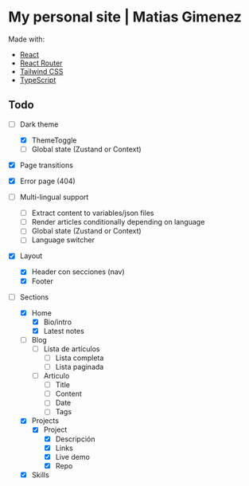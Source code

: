# My personal site | Matias Gimenez

Made with:

-   [React](https://es.react.dev/)
-   [React Router](https://reactrouter.com/en/main)
-   [Tailwind CSS](https://tailwindcss.com/)
-   [TypeScript](https://www.typescriptlang.org/)

## Todo

-   [ ] Dark theme
    -   [x] ThemeToggle
    -   [ ] Global state (Zustand or Context)
-   [x] Page transitions
-   [x] Error page (404)

-   [ ] Multi-lingual support

    -   [ ] Extract content to variables/json files
    -   [ ] Render articles conditionally depending on language
    -   [ ] Global state (Zustand or Context)
    -   [ ] Language switcher

-   [x] Layout

    -   [x] Header con secciones (nav)
    -   [x] Footer

-   [ ] Sections
    -   [x] Home
        -   [x] Bio/intro
        -   [x] Latest notes
    -   [ ] Blog
        -   [ ] Lista de artículos
            -   [ ] Lista completa
            -   [ ] Lista paginada
        -   [ ] Articulo
            -   [ ] Title
            -   [ ] Content
            -   [ ] Date
            -   [ ] Tags
    -   [x] Projects
        -   [x] Project
            -   [x] Descripción
            -   [x] Links
            -   [x] Live demo
            -   [x] Repo
    -   [x] Skills
